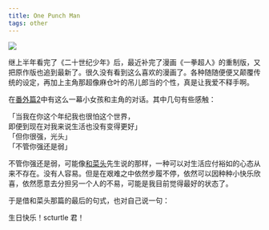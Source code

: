 ```yaml
---
title: One Punch Man
tags: other
---
```


![](http://i.imgur.com/9oBxUQc.jpg)

继上半年看完了《二十世纪少年》后，最近补完了漫画《一拳超人》的重制版，又把原作版也追到最新了。很久没有看到这么喜欢的漫画了。各种随随便便又颠覆传统的设定，再加上主角那超像麻仓叶的吊儿郎当的个性，真是让我爱不释手啊。

在[番外篇2](http://www.mh5.tw/comic/9758/61242/p/20)中有这么一幕小女孩和主角的对话。其中几句有些感触：

「当我在你这个年纪我也很怕这个世界，   
即便到现在对我来说生活也没有变得更好」   
「但你很强，光头」   
「不管你强还是弱」   

不管你强还是弱，可能像[和菜头](http://www.caobian.info/?p=7911)先生说的那样，一种可以对生活应付裕如的心态从来不存在。没有人容易。但是在艰难之中依然步履不停，依然可以因种种小快乐欣喜，依然愿意去分担另一个人的不易，可能是我目前觉得最好的状态了。

于是借和菜头那篇的最后的句式，也对自己说一句：   

生日快乐！scturtle 君！
